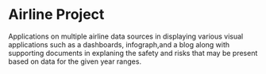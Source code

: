 # Airline Project
Applications on multiple airline data sources in displaying various visual applications such as a dashboards, infograph,and a blog along with supporting documents in explaning the safety and risks that may be present based on data for the given year ranges. 
